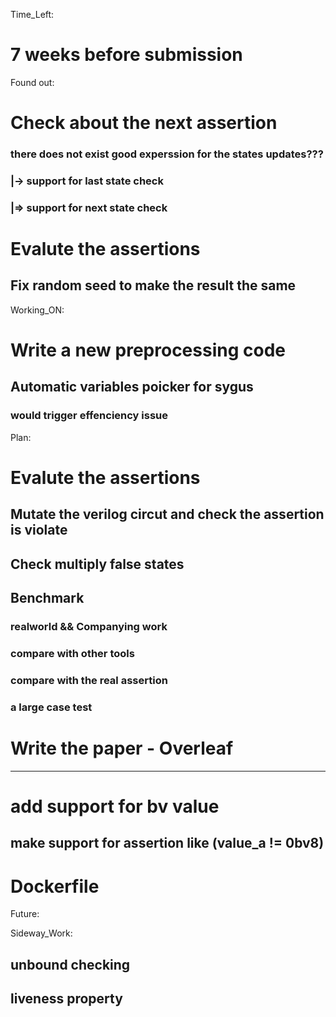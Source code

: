 Time_Left:
# 7 weeks before submission

Found out:
# Check about the next assertion
### there does not exist good experssion for the states updates???
### |-> support for last state check
### |=> support for next state check

# Evalute the assertions
## Fix random seed to make the result the same

Working_ON:
# Write a new preprocessing code
## Automatic variables poicker for sygus 
### would trigger effenciency issue

Plan:



# Evalute the assertions
## Mutate the verilog circut and check the assertion is violate
## Check multiply false states
## Benchmark
### realworld && Companying work
### compare with other tools
### compare with the real assertion
### a large case test

# Write the paper - Overleaf
---------------------------



# add support for bv value
## make support for assertion like (value_a != 0bv8)

# Dockerfile

Future:


Sideway_Work: 
##  unbound checking
##  liveness property